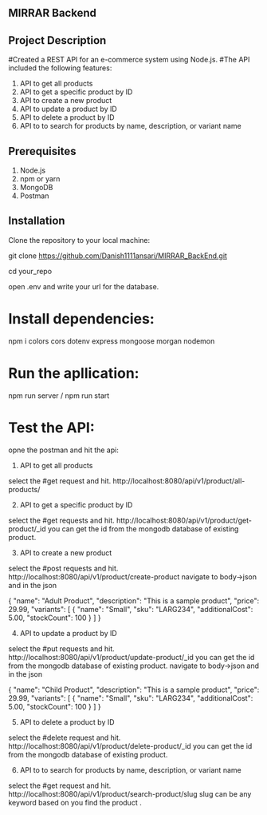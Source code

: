 ## MIRRAR Backend
## Project Description 

#Created a REST API for an e-commerce system using Node.js. 
#The API included the following features:
1. API to get all products
2. API to get a specific product by ID
3. API to create a new product
4. API to update a product by ID
5. API to delete a product by ID
6. API to to search for products by name, description, or variant name

## Prerequisites
1. Node.js
2. npm or yarn
3. MongoDB
4. Postman 

## Installation

Clone the repository to your local machine:

git clone https://github.com/Danish1111ansari/MIRRAR_BackEnd.git

cd your_repo

open .env and write your url for the database.

# Install dependencies:
npm i  colors cors dotenv express mongoose morgan nodemon

# Run the apllication:
npm run server / npm run start 

# Test the API:
opne the postman and hit the api:

1. API to get all products

select the #get request and hit.
http://localhost:8080/api/v1/product/all-products/

2. API to get a specific product by ID

select the #get requests and hit.
http://localhost:8080/api/v1/product/get-product/_id
you can get the id from the mongodb database of existing product.

3. API to create a new product

select the #post requests and hit.
http://localhost:8080/api/v1/product/create-product
navigate to body->json 
and in the json 

{
  "name": "Adult Product",
  "description": "This is a sample product",
  "price": 29.99,
  "variants": [
    {
      "name": "Small",
      "sku": "LARG234",
      "additionalCost": 5.00,
      "stockCount": 100
    }
  ]
}


4. API to update a product by ID


select the #put requests and hit.
http://localhost:8080/api/v1/product/update-product/_id
you can get the id from the mongodb database of existing product.
navigate to body->json 
and in the json 

{
  "name": "Child Product",
  "description": "This is a sample product",
  "price": 29.99,
  "variants": [
{
      "name": "Small",
      "sku": "LARG234",
      "additionalCost": 5.00,
      "stockCount": 100
    }
  ]
}

5. API to delete a product by ID
   
select the #delete request and hit.
http://localhost:8080/api/v1/product/delete-product/_id
you can get the id from the mongodb database of existing product.

6. API to to search for products by name, description, or variant name


select the #get request and hit.
http://localhost:8080/api/v1/product/search-product/slug
slug can be any keyword based on you find the product .


    
